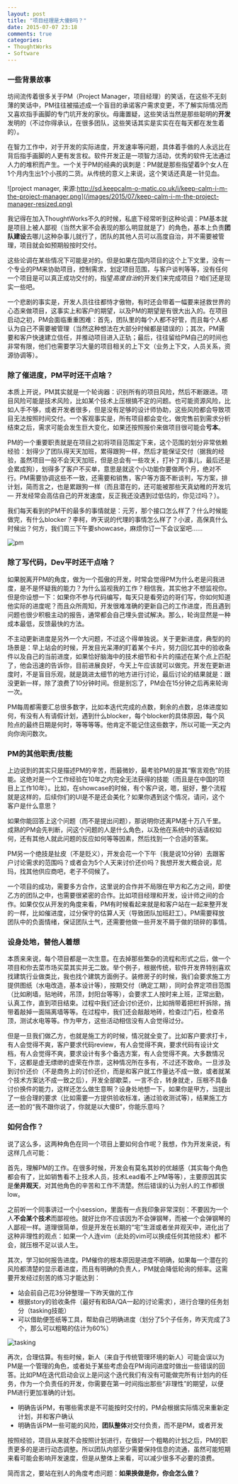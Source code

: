 ```yaml
---
layout: post
title: "项目经理是大傻B吗？"
date: 2015-07-07 23:18
comments: true
categories: 
- ThoughtWorks
- Software
---
```


### 一些背景故事

坊间流传着很多关于PM（Project Manager，项目经理）的笑话，在这些不无刻薄的笑话中，PM往往被描述成一个盲目的承诺客户需求变更，不了解实际情况而又喜欢指手画脚的专门坑开发的家伙。毋庸置疑，这些笑话当然是那些聪明的**开发**发明的（不过你得承认，在很多团队，这些笑话其实是实实在在每天都在发生着的）。

在智力工作中，对于开发的实际进度，开发速率等问题，具体着手做的人永远比在背后指手画脚的人更有发言权。软件开发正是一项智力活动，优秀的软件无法通过人力的堆积而产生。一个关于PM的经典的讽刺是：PM就是那些指望着9个女人在1个月内生出1个小孩的二货。从传统的意义上来说，这个笑话还真是一针见血。

![project manager, 来源:http://sd.keepcalm-o-matic.co.uk/i/keep-calm-i-m-the-project-manager.png](/images/2015/07/keep-calm-i-m-the-project-manager-resized.png)

我记得在加入ThoughtWorks不久的时候，私底下经常听到这种论调：PM基本就是项目上被人鄙视（当然大家不会表现的那么明显就是了）的角色，基本上负责**团队建设**去哪儿这种杂事儿就行了，团队的其他人员可以高度自治，并不需要被管理，项目就会如预期般按时交付。

这些论调在某些情况下可能是对的。但是如果在国内项目的这个上下文里，没有一个专业的PM来协助项目，控制需求，划定项目范围，与客户谈判等等，没有任何一个项目是可以真正成功交付的，指望*高度自治*的开发们来完成项目？咱们还是现实一些吧。

一个悲剧的事实是，开发人员往往都恃才傲物，有时还会带着一幅要来拯救世界的心态来做项目，这事实上和客户的期望，以及PM的期望是有很大出入的。在项目启动之初，PM会面临重重困难：首先，团队里的每个人都不好管，而且每个人都认为自己不需要被管理（当然这种想法在大部分时候都是错误的）；其次，PM需要和客户快速建立信任，并推动项目进入正轨；最后，往往留给PM自己的时间也非常有限，他们也需要学习大量的项目相关的上下文（业务上下文，人员关系，资源协调等）。

### 除了催进度，PM平时还干点啥？

本质上开说，PM其实就是一个轮询器：识别所有的项目风险，然后不断跟进。项目风险可能是技术风险，比如某个技术上压根搞不定的问题。也可能资源风险，比如人手不够，或者开发者很多，但是没有足够的设计师协助，这些风险都会导致项目无法按照时间交付。一个客观事实是，所有项目都会变化，做完售前到需求分析结束之后，需求可能会发生巨大变化，如果还按照报价来做项目很可能会**亏本**。

PM的一个重要职责就是在项目之初将项目范围定下来，这个范围的划分非常依赖经验：划得少了团队得天天加班，累得跟狗一样，然后才能保证交付（据我的经验，虽然项目一般不会天天加班，但是总会有一些攻关，打补丁的事儿，最后还是会累成狗），划得多了客户不买单，意思是就这个小功能你要做两个月，绝对不行。PM需要协调这些不一致，还需要和销售，客户等方面不断谈判，写方案，排计划，简而言之，也是累跟狗一样（而且潜在的，还可能被那些天真幼稚的开发坑 — 开发经常会高估自己的开发速度，反正我还没遇到过低估的，你见过吗？）。

我们每天看到的PM干的最多的事情就是：元芳，那个接口怎么样了？什么时候能做完，有什么blocker？李柯，昨天说的代理的事情怎么样了？小波，高保真什么时候出？何方，我们周三下午要showcase，麻烦你订一下会议室吧……

![pm](/images/2015/07/pm-resized.png)

### 除了写代码，Dev平时还干点啥？

如果脱离开PM的角度，做为一个孤傲的开发，时常会觉得PM为什么老是问我进度，是不是怀疑我的能力？为什么监视我的工作？相信我，其实他才不想监视你。但是你设想一下：如果你不参与代码编写，每天只是看旁边的哥们写，你如何知道他实际的进度呢？而且众所周知，开发很难准确的更新自己的工作进度，而且遇到问题也很少积极主动的报告，通常都会自己埋头尝试解决。那么，轮询显然是一种成本最低，反馈最快的方法。

不主动更新进度是另外一个大问题，不过这个得单独说。关于更新进度，典型的的场景是：早上站会的时候，开发目光呆滞的盯着某个卡片，努力回忆其中的验收条件以及自己的当前进度，如果恰好脑海中的技术细节和卡片的描述在某个点上匹配了，他会迅速的告诉你，目前进展良好，今天上午应该就可以做完。开发在更新进度时，不是盲目乐观，就是跳进太细节的地方进行讨论，最后讨论的结果就是：跟没更新一样，除了浪费了10分钟时间。但是别忘了，PM会在15分钟之后再来轮询一次。

PM每周都需要汇总很多数字，比如本迭代完成的点数，剩余的点数，总体进度如何，有没有人有请假计划，遇到什么blocker，每个blocker的具体原因，每个风险点的最终日期是何时，等等等等。他肯定不能记住这些数字，所以可能一天之内向你询问数次。

### PM的其他职责/技能

上边说到的其实只是描述PM的辛苦，而最微妙，最考验PM的是其“察言观色”的技能。这绝对是一个工作经验在10年之内完全无法获得的技能（而且是在中国的项目上工作10年）。比如，在showcase的时候，有个客户说，嗯，挺好，整个流程就是这样的，后续你们的UI是不是还会美化？如果你遇到这个情况，请问，这个客户是什么意思？

如果你能回答上这个问题（而不是提出问题），那说明你还离PM差十万八千里。成熟的PM会先判断，问这个问题的人是什么角色，以及他在系统中的话语权如何，还有其他人就此问题的反应如何等等因素，然后找到一个合适的答案。

PM另一个绝技是扯皮（不是贬义），开发会花一个下午（我是说10分钟）去跟客户讨论需求的范围吗？或者会为5个人天来讨价还价吗？我想开发大概会说，尼玛，找其他供应商吧，老子不伺候了。

一个项目的成功，需要多方合作，这里说的合作并不局限在甲方和乙方之间，即使乙方的团队之中，也需要很紧密的合作。比如项目经理和开发，设计师之间的合作。如果仅仅从开发的角度来看，PM有时候看起来就是和客户站在一起来整开发的一样，比如催进度，过分保守的估算人天（导致团队加班赶工）。PM需要释放团队中的负面情绪，保证团队士气，还需要他做一些开发不屑于做的琐碎的事情。

### 设身处地，替他人着想

本质来来说，每个项目都是一次生意。在去掉那些繁杂的流程和形式之后，做一个项目和你去菜市场买菜其实并无二致。举个例子，根据传统，软件开发界特别喜欢找建筑行业做类比，我也找个建筑方面例子。装修房子的时候，我们会要求施工方提供图纸（水电改造，基本设计等），按期交付（确定工期），同时会界定项目范围（比如刷墙，贴地砖，吊顶，封阳台等等），会要求工人按时来上班，正常出勤，认真工作，直到项目结束。过程中我们还会讨价还价，比如捎带着把栏杆拆除，捎带着敲掉一面隔离墙等等。在过程中，我们还会敲敲地砖，检查过门石，检查吊顶，测试水电等等。作为甲方，这些活动相信没有人会觉得过分。

但是一旦我们做乙方，也就是施工方的时候，情况就全变了。比如客户要求打卡，有人会觉得不爽，客户要求代码review，有人会觉得不爽，要求代码有设计文档，有人会觉得不爽，要求设计有多个备选方案，有人会觉得不爽。大多数情况下，这都是虚无缥缈的虚荣在作祟，这种情况所在多有，不过还不致命。一旦涉及到讨价还价（不是商务上的讨价还价，而是和客户就工作量达不成一致，或者就某个技术方案达不成一致之后），开发全部歇菜，一言不合，转身就走，压根不具备讨价换件的能力，这样还怎么做生意啊？设身处地想一下，如果你是甲方，当提出了一些合理的要求（比如需要一方提供验收标准，通过验收测试等），结果施工方还一脸的“我不跟你说了，你就是以大傻B”，你能乐意吗？

### 如何合作？

说了这么多，这两种角色在同一个项目上要如何合作呢？我想，作为开发来说，有这样几点可能：

首先，理解PM的工作。在很多时候，开发会有莫名其妙的优越感（其实每个角色都会有了，比如销售看不上技术人员，技术Lead看不上PM等等），主要原因其实是**坐井观天**，对其他角色的辛苦和工作不清楚。然后错误的认为别人的工作都很low。

之前听一个同事讲过一个小session，里面有一点我印象非常深刻：不要因为一个人**不会某个技术**而鄙视他。就好比你不应该因为不会弹钢琴，而被一个会弹钢琴的人鄙视一样。道理很简单，但是开发在长期的“宅”生涯或者坐井观天中，进化出了这种非理性的观点：如果一个人连vim（此处的vim可以换成任何其他技术）都不会，就压根不足以谈人生。

其次，学习如何报告进度。PM催你的根本原因是进度不明确，如果每一个潜在的风险都清楚的显示着进度，而且有明确的负责人，PM就会降低轮询的频率。这需要开发经过刻苦的练习才能达到：

- 站会前自己花3分钟整理一下昨天做的工作
- 根据story的验收条件（最好有和BA/QA一起的讨论需求），进行合理的任务划分（tasking技能）
- 可以借助便签纸等工具，帮助自己明确进度（划分了5个子任务，昨天完成了3个，那么可以粗略的估计为60%）

![tasking](/images/2015/07/tasking-resized.png)

再次，合理估算。有些时候，新人（来自于传统管理环境的新人）可能会误以为PM是一个管理的角色，或者处于某些考虑会在PM询问进度时做出一些错误的回答。比如PM在迭代启动会议上是问这个迭代我们有没有可能做完所有计划内的任务，作为一个负责任的开发，你需要在第一时间指出那些“非理性”的期望，以便PM进行更加准确的计划。

- 明确告诉PM，有哪些需求是不可能按时交付的，PM会根据实际情况来重新定计划，并和客户确认
- 明确告诉PM一些可能的风险，**团队整体**对交付负责，而不是PM，或者开发

按照经验，项目从来就不会按照计划进行，在做好一个粗略的计划之后，PM的职责更多的是进行动态调整。所以团队内部至少需要保持信息的流通，虽然可能短期来看可能会影响开发速度，但是从整体上来看，可以减少很多不必要的浪费。

简而言之，要站在别人的角度考虑问题：**如果换做是你，你会怎么做？**
